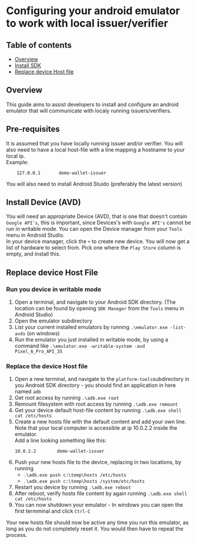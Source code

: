 # Configuring your android emulator to work with local issuer/verifier
## Table of contents
* [Overview](#overview)
* [Install SDK](#pre-requisites)
* [Replace device Host file](#replace-device-host-file)
  
## Overview
This guide aims to assist developers to install and configure an android emulator that will communicate with localy running issuers/verifiers.

## Pre-requisites
It is assumed that you have locally running issuer and/or verifier. You will also need to have a local host-file with a line mapping a hostname to your local ip.  
Example:  
```
	127.0.0.1		demo-wallet-issuer
```
You will also need to install Android Stuido (preferably the latest version)

## Install Device (AVD)
You will need an appropriate Device (AVD), that is one that doesn't contain `Google API's`, this is important, since Devices's with `Google API's` cannot be run in writable mode.
You can open the Device manager from your `Tools` menu in Android Studio.  
In your device manager, click the `+` to create new device. You will now get a list of hardware to select from. Pick one where the `Play Store` column is empty, and install this.

## Replace device Host File
### Run you device in writable mode
1. Open a terminal, and navigate to your Android SDK directory. (The location can be found by opening `SDK Manager` from the `Tools` menu in Android Studio)  
1. Open the emulator subdirectory
1. List your current installed emulators by running `.\emulator.exe -list-avds` (on windows)
1. Run the emulator you just installed in writable mode, by using a command like `.\emulator.exe -writable-system -avd Pixel_6_Pro_API_35` 
### Replace the device Host file
1. Open a new terminal, and navigate to the `platform-tools`subdirectory in you Android SDK directory - you should find an application in here named `adb`
1. Get root access by running `.\adb.exe root`
1. Remount filesystem with root access by running `.\adb.exe remount`
1. Get your device default host-file content by running `.\adb.exe shell cat /etc/hosts`
1. Create a new hosts file with the default content and add your own line. Note that your local computer is accessible at ip 10.0.2.2 inside the emulator.  
    Add a line looking something like this: 
    ```
    10.0.2.2        demo-wallet-issuer
    ```
1. Push your new hosts file to the device, replacing in two locations, by running  
    - `.\adb.exe push c:\temp\hosts /etc/hosts`
    - `.\adb.exe push c:\temp\hosts /system/etc/hosts`
1. Restart you device by running `.\adb.exe reboot`
1. After reboot, verify hosts file content by again running `.\adb.exe shell cat /etc/hosts`
1. You can now shutdown your emulator - In windows you can open the first termminal and click `Ctrl-C`


Your new hosts file should now be active any time you run this emulator, as long as you do not completely reset it. You would then have to repeat the process.